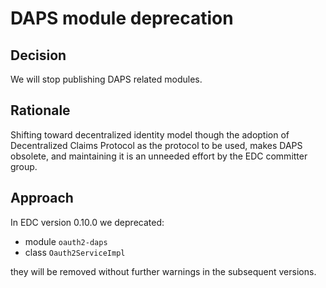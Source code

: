 # DAPS module deprecation

## Decision

We will stop publishing DAPS related modules.

## Rationale

Shifting toward decentralized identity model though the adoption of Decentralized Claims Protocol as the protocol to be
used, makes DAPS obsolete, and maintaining it is an unneeded effort by the EDC committer group.

## Approach

In EDC version 0.10.0 we deprecated:
- module `oauth2-daps`
- class `Oauth2ServiceImpl`

they will be removed without further warnings in the subsequent versions.
